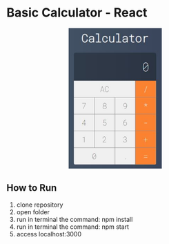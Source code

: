 # Basic Calculator - React

<p align="center">
  <img src="image/calculator.jpg" witdh="375" height="325">
 </p>

## How to Run
1. clone repository
2. open folder
3. run in terminal the command: npm install
4. run in terminal the command: npm start
5. access localhost:3000
